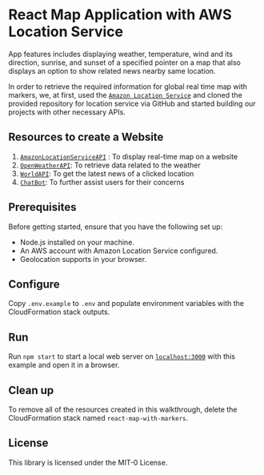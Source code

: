 # React Map Application with AWS Location Service

App features includes displaying weather, temperature, wind and its direction, sunrise, and sunset of a specified pointer on a map that also displays an option to show related news nearby same location.

In order to retrieve the required information for global real time map with markers, we, at first, used the [`Amazon Location Service`](https://github.com/aws-geospatial/amazon-location-samples-js.git) and cloned the provided repository for location service via GitHub and started building our projects with other necessary APIs.

## Resources to create a Website

1. [`AmazonLocationServiceAPI`](https://location.aws.com/sample/react-map-with-markers) : To display real-time map on a website
2. [`OpenWeatherAPI`](https://openweathermap.org/api): To retrieve data related to the weather
3. [`WorldAPI`](https://worldapi.com/): To get the latest news of a clicked location
4. [`ChatBot`](https://www.chatbase.co/): To further assist users for their concerns

## Prerequisites

Before getting started, ensure that you have the following set up:

- Node.js installed on your machine.
- An AWS account with Amazon Location Service configured.
- Geolocation supports in your browser.

## Configure

Copy `.env.example` to `.env` and populate environment variables with the CloudFormation stack
outputs.

## Run

Run `npm start` to start a local web server on [`localhost:3000`](http://localhost:3000/) with this
example and open it in a browser.

## Clean up

To remove all of the resources created in this walkthrough, delete the CloudFormation stack named
`react-map-with-markers`.

## License

This library is licensed under the MIT-0 License.
